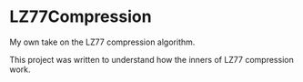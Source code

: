 # LZ77Compression


My own take on the LZ77 compression algorithm.

This project was written to understand how the inners of LZ77 compression work.

